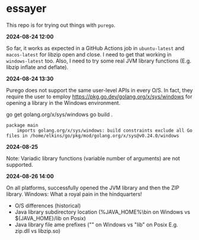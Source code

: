 # essayer

This repo is for trying out things with ```purego```.

**2024-08-24 12:00**

So far, it works as expected in a GitHub Actions job in ```ubuntu-latest``` and ```macos-latest``` for libzip open and close.
I need to get that working in ```windows-latest``` too.
Also, I need to try some real JVM library functions (E.g. libzip inflate and deflate).

**2024-08-24 13:30**

Purego does not support the same user-level APIs in every O/S. In fact, they require the user to employ https://pkg.go.dev/golang.org/x/sys/windows for opening a library in the Windows environment. 

go get golang.org/x/sys/windows
go build .
```
package main
    imports golang.org/x/sys/windows: build constraints exclude all Go files in /home/elkins/go/pkg/mod/golang.org/x/sys@v0.24.0/windows
```

**2024-08-25**

Note: Variadic library functions (variable number of arguments) are not supported.

**2024-08-26 14:00**

On all platforms, successfully opened the JVM library and then the ZIP library.
Windows: What a royal pain in the hindquarters!
* O/S differences (historical)
* Java library subdirectory location (%JAVA_HOME%\bin on Windows vs ${JAVA_HOME}/lib on Posix)
* Java library file ame prefixes ("" on Windows vs "lib" on Posix E.g. zip.dll vs libzip.so)
